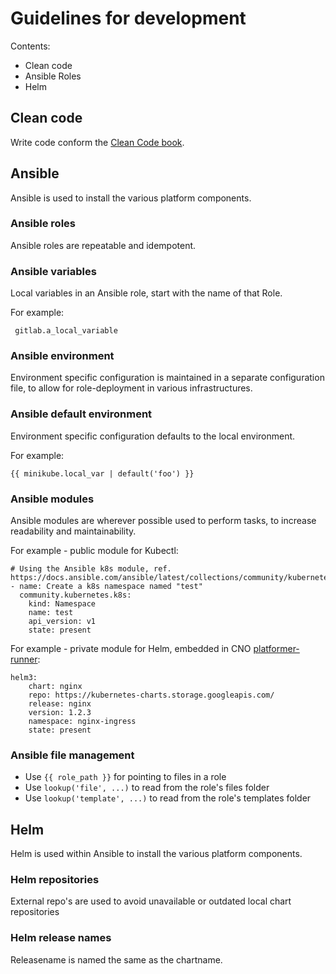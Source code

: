# Guidelines for development

Contents:

- Clean code
- Ansible Roles
- Helm

## Clean code

Write code conform the [Clean Code book](http://cleancoder.com/products).

## Ansible

Ansible is used to install the various platform components.

### Ansible roles

Ansible roles are repeatable and idempotent.

### Ansible variables

Local variables in an Ansible role, start with the name of that Role.

For example:
```
 gitlab.a_local_variable
```

### Ansible environment

Environment specific configuration is maintained in a separate configuration file, to allow for role-deployment in various infrastructures.

### Ansible default environment

Environment specific configuration defaults to the local environment.

For example:
```
{{ minikube.local_var | default('foo') }}
```

### Ansible modules

Ansible modules are wherever possible used to perform tasks, to increase readability and maintainability.

For example - public module for Kubectl:

```
# Using the Ansible k8s module, ref. https://docs.ansible.com/ansible/latest/collections/community/kubernetes/k8s_module.html
- name: Create a k8s namespace named "test"
  community.kubernetes.k8s:
    kind: Namespace
    name: test
    api_version: v1
    state: present
```

For example - private module for Helm, embedded in CNO [platformer-runner](https://gitlab.com/logius/cloud-native-overheid/components/platform-runner/-/blob/main/playbook/modules/helm3.py):

```
helm3:
    chart: nginx
    repo: https://kubernetes-charts.storage.googleapis.com/
    release: nginx
    version: 1.2.3
    namespace: nginx-ingress
    state: present
```
### Ansible file management

- Use `{{ role_path }}` for pointing to files in a role
- Use `lookup('file', ...)` to read from the role's files folder
- Use `lookup('template', ...)` to read from the role's templates folder

## Helm

Helm is used within Ansible to install the various platform components.

### Helm repositories

External repo's are used to avoid unavailable or outdated local chart repositories

### Helm release names

Releasename is named the same as the chartname.
